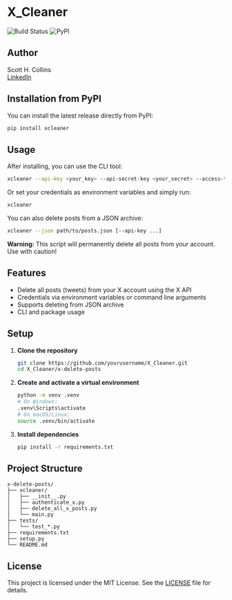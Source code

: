 # X_Cleaner

![Build Status](https://github.com/scotthcollins/X_Cleaner/actions/workflows/ci.yml/badge.svg?branch=main)
![PyPI](https://img.shields.io/pypi/v/xcleaner?color=blue)

## Author
Scott H. Collins  
[LinkedIn](https://www.linkedin.com/in/scotthcollins/)

## Installation from PyPI

You can install the latest release directly from PyPI:

```sh
pip install xcleaner
```

## Usage

After installing, you can use the CLI tool:

```sh
xcleaner --api-key <your_key> --api-secret-key <your_secret> --access-token <your_token> --access-token-secret <your_token_secret>
```

Or set your credentials as environment variables and simply run:

```sh
xcleaner
```

You can also delete posts from a JSON archive:

```sh
xcleaner --json path/to/posts.json [--api-key ...]
```



**Warning:** This script will permanently delete all posts from your account. Use with caution!

## Features
- Delete all posts (tweets) from your X account using the X API
- Credentials via environment variables or command line arguments
- Supports deleting from JSON archive
- CLI and package usage

## Setup
1. **Clone the repository**
	```sh
	git clone https://github.com/yourusername/X_Cleaner.git
	cd X_Cleaner/x-delete-posts
	```
2. **Create and activate a virtual environment**
	```sh
	python -m venv .venv
	# On Windows:
	.venv\Scripts\activate
	# On macOS/Linux:
	source .venv/bin/activate
	```
3. **Install dependencies**
	```sh
	pip install -r requirements.txt
	```




## Project Structure
```
x-delete-posts/
├── xcleaner/
│   ├── __init__.py
│   ├── authenticate_x.py
│   ├── delete_all_x_posts.py
│   └── main.py
├── tests/
│   └── test_*.py
├── requirements.txt
├── setup.py
└── README.md
```



## License

This project is licensed under the MIT License. See the [LICENSE](LICENSE) file for details.